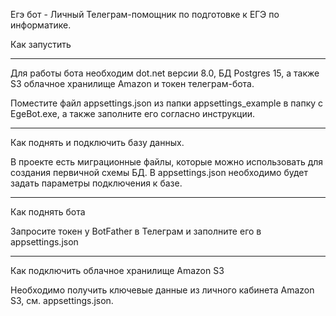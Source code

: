 Егэ бот - Личный Телеграм-помощник по подготовке к ЕГЭ по информатике.

Как запустить

____

Для работы бота необходим dot.net версии 8.0, БД Postgres 15, а также S3 облачное хранилище Amazon и токен телеграм-бота.

Поместите файл appsettings.json из папки appsettings_example в папку с EgeBot.exe, а также заполните его согласно инструкции.

____

Как поднять и подключить базу данных.

В проекте есть миграционные файлы, которые можно использовать для создания первичной схемы БД.
В appsettings.json необходимо будет задать параметры подключения к базе.

____

Как поднять бота

Запросите токен у BotFather в Телеграм и заполните его в appsettings.json

___

Как подключить облачное хранилище Amazon S3

Необходимо получить ключевые данные из личного кабинета Amazon S3, см. appsettings.json.